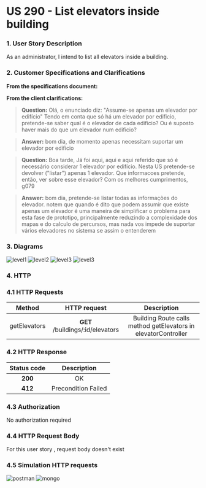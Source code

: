# US 290 - List elevators inside building

### 1. User Story Description

As an administrator, I intend to list all elevators inside a building.

### 2. Customer Specifications and Clarifications

**From the specifications document:**



**From the client clarifications:**

> **Question:** Olá,
o enunciado diz:
"Assume-se apenas um elevador por edifício"
Tendo em conta que só há um elevador por edificio, pretende-se saber qual é o elevador de cada edificio? Ou é suposto haver mais do que um elevador num edificio?

> **Answer:** bom dia,
de momento apenas necessitam suportar um elevador por edificio

> **Question:** Boa tarde,
Já foi aqui, aqui e aqui referido que só é necessário considerar 1 elevador por edifício.
Nesta US pretende-se devolver ("listar") apenas 1 elevador.
Que informacoes pretende, então, ver sobre esse elevador?
Com os melhores cumprimentos,
g079

> **Answer:** bom dia,
pretende-se listar todas as informações do elevador.
notem que quando é dito que podem assumir que existe apenas um elevador é uma maneira de simplificar o problema para esta fase de prototipo, principalmente reduzindo a complexidade dos mapas e do calculo de percursos, mas nada vos impede de suportar vários elevadores no sistema se assim o entenderem

### 3. Diagrams

![level1](level1/process-view.svg)
![level2](level2/process-view.svg)
![level3](level3/process-view.svg)
![level3](level3/class-diagram.svg)

### 4. HTTP

### 4.1 HTTP Requests

|    Method    |           HTTP request           |                          Description                           |
|:------------:|:--------------------------------:|:--------------------------------------------------------------:|
| getElevators | **GET** /buildings/:id/elevators | Building Route calls method getElevators in elevatorController |

### 4.2 HTTP Response
| Status code |     Description     |
|:-----------:|:-------------------:|
|   **200**   |         OK          |
|   **412**   | Precondition Failed |

### 4.3 Authorization

No authorization required

### 4.4 HTTP Request Body

For this user story , request body doesn't exist

### 4.5 Simulation HTTP requests

![postman](README/postman_getElevators.JPG)
![mongo](README/mongo_getElevators.JPG)
